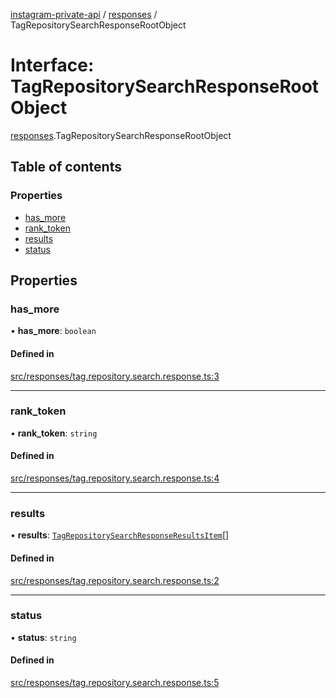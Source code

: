 [instagram-private-api](../../README.md) / [responses](../../modules/responses.md) / TagRepositorySearchResponseRootObject

# Interface: TagRepositorySearchResponseRootObject

[responses](../../modules/responses.md).TagRepositorySearchResponseRootObject

## Table of contents

### Properties

- [has\_more](TagRepositorySearchResponseRootObject.md#has_more)
- [rank\_token](TagRepositorySearchResponseRootObject.md#rank_token)
- [results](TagRepositorySearchResponseRootObject.md#results)
- [status](TagRepositorySearchResponseRootObject.md#status)

## Properties

### has\_more

• **has\_more**: `boolean`

#### Defined in

[src/responses/tag.repository.search.response.ts:3](https://github.com/Nerixyz/instagram-private-api/blob/b3351b9/src/responses/tag.repository.search.response.ts#L3)

___

### rank\_token

• **rank\_token**: `string`

#### Defined in

[src/responses/tag.repository.search.response.ts:4](https://github.com/Nerixyz/instagram-private-api/blob/b3351b9/src/responses/tag.repository.search.response.ts#L4)

___

### results

• **results**: [`TagRepositorySearchResponseResultsItem`](TagRepositorySearchResponseResultsItem.md)[]

#### Defined in

[src/responses/tag.repository.search.response.ts:2](https://github.com/Nerixyz/instagram-private-api/blob/b3351b9/src/responses/tag.repository.search.response.ts#L2)

___

### status

• **status**: `string`

#### Defined in

[src/responses/tag.repository.search.response.ts:5](https://github.com/Nerixyz/instagram-private-api/blob/b3351b9/src/responses/tag.repository.search.response.ts#L5)
